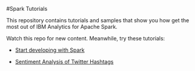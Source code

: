 #Spark Tutorials

This repository contains tutorials and samples that show you how get the most out of IBM Analytics for Apache Spark. 

Watch this repo for new content. Meanwhile, try these tutorials:

- [Start developing with Spark](https://developer.ibm.com/clouddataservices/start-developing-with-spark-and-notebooks/)

- [Sentiment Analysis of Twitter Hashtags](https://developer.ibm.com/clouddataservices/sentiment-analysis-of-twitter-hashtags/)


